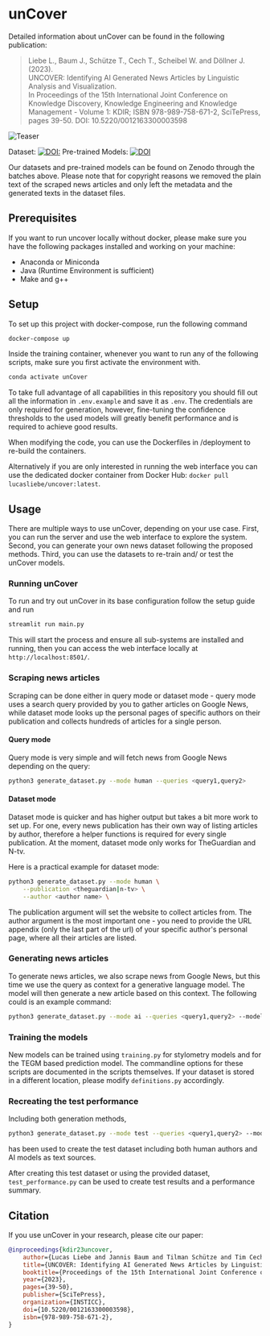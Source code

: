# unCover

Detailed information about unCover can be found in the following publication:

> Liebe L., Baum J., Schütze T., Cech T., Scheibel W. and Döllner J. (2023).  
> UNCOVER: Identifying AI Generated News Articles by Linguistic Analysis and Visualization.  
> In Proceedings of the 15th International Joint Conference on Knowledge Discovery, 
> Knowledge Engineering and Knowledge Management - Volume 1: KDIR; ISBN
> 978-989-758-671-2, SciTePress, pages 39-50. DOI: 10.5220/0012163300003598   

![Teaser](https://drive.google.com/uc?export=download&id=1DU9HwazIUGxoFdI5cJ-liW3Q_-a-QV6G)

Dataset: [![DOI:](https://zenodo.org/badge/DOI/10.5281/zenodo.11393299.svg)](https://doi.org/10.5281/zenodo.11393299) 
Pre-trained Models: [![DOI](https://zenodo.org/badge/DOI/10.5281/zenodo.11393019.svg)](https://doi.org/10.5281/zenodo.11393019)

Our datasets and pre-trained models can be found on Zenodo through the batches above.
Please note that for copyright reasons we removed the plain text of the scraped 
news articles and only left the metadata and the generated texts in the dataset files.

## Prerequisites


If you want to run uncover locally without docker, please make sure
you have the following packages installed and working on your machine:
- Anaconda or Miniconda
- Java (Runtime Environment is sufficient)
- Make and g++

## Setup

To set up this project with docker-compose, run the following command

```sh
docker-compose up
```

Inside the training container, whenever you want to run any of the following scripts, 
make sure you first activate the environment with.

```sh
conda activate unCover
```

To take full advantage of all capabilities in this repository you should fill out 
all the information in `.env.example` and save it as `.env`. The credentials are
only required for generation, however, fine-tuning the confidence thresholds to the 
used models will greatly benefit performance and is required to achieve good results.

When modifying the code, you can use the Dockerfiles in /deployment to re-build the containers.

Alternatively if you are only interested in running the web interface you can use the dedicated 
docker container from Docker Hub: `docker pull lucasliebe/uncover:latest`.

## Usage

There are multiple ways to use unCover, depending on your use case.
First, you can run the server and use the web interface to explore the system.
Second, you can generate your own news dataset following the proposed methods.
Third, you can use the datasets to re-train and/ or test the unCover models.

### Running unCover

To run and try out unCover in its base configuration follow the setup guide and run

```sh
streamlit run main.py
```

This will start the process and ensure all sub-systems are installed and running, 
then you can access the web interface locally at `http://localhost:8501/`.

### Scraping news articles

Scraping can be done either in query mode or dataset mode - query mode uses a
search query provided by you to gather articles on Google News, while dataset
mode looks up the personal pages of specific authors on their publication and
collects hundreds of articles for a single person.

#### Query mode

Query mode is very simple and will fetch news from Google News depending on the query:

```sh
python3 generate_dataset.py --mode human --queries <query1,query2>
```

#### Dataset mode

Dataset mode is quicker and has higher output but takes a bit more work to set up. 
For one, every news publication has their own way of listing articles by
author, therefore a helper functions is required for every single
publication. At the moment, dataset mode only works for TheGuardian and N-tv.

Here is a practical example for dataset mode:

```sh
python3 generate_dataset.py --mode human \
    --publication <theguardian|n-tv> \
    --author <author name> \
```

The publication argument will set the website to collect articles from. The author argument 
is the most important one - you need to provide the URL appendix (only the last part of the url) 
of your specific author's personal page, where all their articles are listed.

### Generating news articles

To generate news articles, we also scrape news from Google News, but this time
we use the query as context for a generative language model. The model will
then generate a new article based on this context. The following could is an example command:

```sh
python3 generate_dataset.py --mode ai --queries <query1,query2> --models <gpt4,gemini,...>
```

### Training the models

New models can be trained using `training.py` for stylometry models and 
for the TEGM based prediction model. The commandline options
for these scripts are documented in the scripts themselves. If your dataset is stored
in a different location, please modify `definitions.py` accordingly.

### Recreating the test performance

Including both generation methods, 
```sh
python3 generate_dataset.py --mode test --queries <query1,query2> --models <gpt4,gemini,...>
```
has been used to create
the test dataset including both human authors and AI models as text sources.

After creating this test dataset or using the provided dataset, 
`test_performance.py` can be used to create test results and a performance summary.

## Citation

If you use unCover in your research, please cite our paper:

```bibtex
@inproceedings{kdir23uncover,
    author={Lucas Liebe and Jannis Baum and Tilman Schütze and Tim Cech and Willy Scheibel and Jürgen Döllner},
    title={UNCOVER: Identifying AI Generated News Articles by Linguistic Analysis and Visualization},
    booktitle={Proceedings of the 15th International Joint Conference on Knowledge Discovery, Knowledge Engineering and Knowledge Management - Volume 1: KDIR},
    year={2023},
    pages={39-50},
    publisher={SciTePress},
    organization={INSTICC},
    doi={10.5220/0012163300003598},
    isbn={978-989-758-671-2},
}
```


